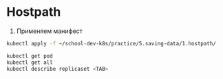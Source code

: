 # Hostpath

1) Применяем манифест

```bash
kubectl apply -f ~/school-dev-k8s/practice/5.saving-data/1.hostpath/

kubectl get pod
kubectl get all
kubectl describe replicaset <TAB>
```
